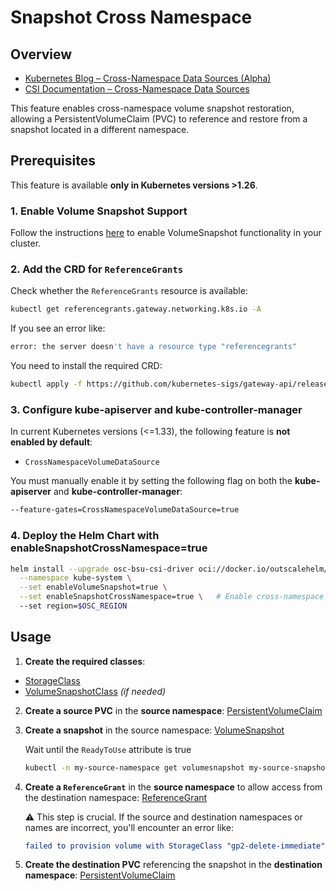 # Snapshot Cross Namespace

## Overview
* [Kubernetes Blog – Cross-Namespace Data Sources (Alpha)](https://kubernetes.io/blog/2023/01/02/cross-namespace-data-sources-alpha)
* [CSI Documentation – Cross-Namespace Data Sources](https://kubernetes-csi.github.io/docs/cross-namespace-data-sources.html)

This feature enables cross-namespace volume snapshot restoration, allowing a PersistentVolumeClaim (PVC) to reference and restore from a snapshot located in a different namespace.

## Prerequisites

This feature is available **only in Kubernetes versions >1.26**.

### 1. Enable Volume Snapshot Support

Follow the instructions [here](../snapshot/README.md) to enable VolumeSnapshot functionality in your cluster.

### 2. Add the CRD for `ReferenceGrants`

Check whether the `ReferenceGrants` resource is available:
```bash
kubectl get referencegrants.gateway.networking.k8s.io -A
```

If you see an error like:
```bash
error: the server doesn't have a resource type "referencegrants"
```

You need to install the required CRD:
```bash
kubectl apply -f https://github.com/kubernetes-sigs/gateway-api/releases/download/v1.3.0/standard-install.yaml
```

### 3. Configure kube-apiserver and kube-controller-manager

In current Kubernetes versions (<=1.33), the following feature is **not enabled by default**:
    
- `CrossNamespaceVolumeDataSource`

You must manually enable it by setting the following flag on both the **kube-apiserver** and **kube-controller-manager**:

```bash
--feature-gates=CrossNamespaceVolumeDataSource=true
```

### 4. Deploy the Helm Chart with enableSnapshotCrossNamespace=true
```bash
helm install --upgrade osc-bsu-csi-driver oci://docker.io/outscalehelm/osc-bsu-csi-driver \
  --namespace kube-system \
  --set enableVolumeSnapshot=true \
  --set enableSnapshotCrossNamespace=true \   # Enable cross-namespace snapshot support
  --set region=$OSC_REGION
```

## Usage
1. **Create the required classes**:
  * [StorageClass](specs/storageclass.yaml)
  * [VolumeSnapshotClass](specs/volumesnapshotclass.yaml) _(if needed)_

2. **Create a source PVC** in the **source namespace**:
  [PersistentVolumeClaim](specs/persistentvolumeclaim-source.yaml)

3. **Create a snapshot** in the source namespace:
  [VolumeSnapshot](specs/volumesnapshot.yaml)

    Wait until the `ReadyToUse` attribute is true
    ```bash
    kubectl -n my-source-namespace get volumesnapshot my-source-snapshot -o jsonpath='ReadyToUse: {.status.readyToUse}{"\n"}'
    ```

4. **Create a `ReferenceGrant`** in the **source namespace** to allow access from the destination namespace:
  [ReferenceGrant](specs/referencegrant.yaml)

    ⚠️ This step is crucial. If the source and destination namespaces or names are incorrect, you'll encounter an error like:
    ```yaml
    failed to provision volume with StorageClass "gp2-delete-immediate": accessing my-source-namespace/my-source-snapshot of VolumeSnapshot dataSource from my-destination-namespace/my-destination-pvc isn't allowed
    ```

5. **Create the destination PVC** referencing the snapshot in the **destination namespace**:
  [PersistentVolumeClaim](specs/persistentvolumeclaim-destination.yaml)
